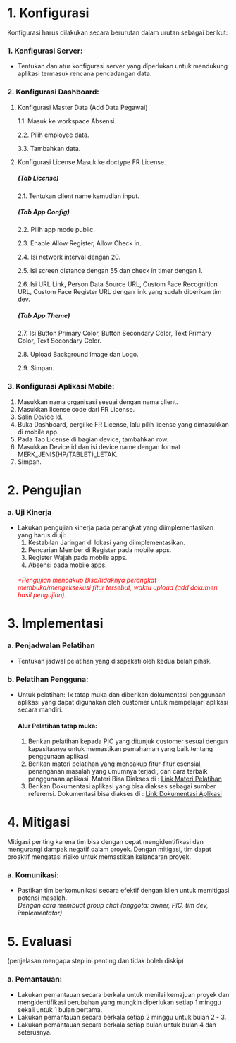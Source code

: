 ## <h1>1.  Konfigurasi </h1>
Konfigurasi harus dilakukan secara berurutan dalam urutan sebagai berikut:

### 1. Konfigurasi Server:
- Tentukan dan atur konfigurasi server yang diperlukan untuk mendukung aplikasi termasuk rencana pencadangan data.

### 2. Konfigurasi Dashboard:
1. Konfigurasi Master Data (Add Data Pegawai)
   <p>1.1. Masuk ke workspace Absensi.</p>
   <p>2.2. Pilih employee data.</p>
   <p>3.3. Tambahkan data.</p>

2. Konfigurasi License
    Masuk ke doctype FR License.
	<h5>(Tab License)</h5>
   <p>2.1. Tentukan client name kemudian input.</p>
	<h5>(Tab App Config)</h5>
   <p>2.2. Pilih app mode public.</p>
   <p>2.3. Enable Allow Register, Allow Check in.</p>
   <p>2.4. Isi network interval dengan 20.</p>
   <p>2.5. Isi screen distance dengan 55 dan check in timer dengan 1.</p>
   <p>2.6. Isi URL Link, Person Data Source URL, Custom Face Recognition URL, Custom Face Register URL dengan link yang sudah diberikan tim dev.</p>
    <h5>(Tab App Theme)</h5>
   <p>2.7. Isi Button Primary Color, Button Secondary Color, Text Primary Color, Text Secondary Color.</p>
   <p>2.8. Upload Background Image dan Logo.</p>
   <p>2.9. Simpan.</p>

### 3. Konfigurasi Aplikasi Mobile:
   1. Masukkan nama organisasi sesuai dengan nama client.
   2. Masukkan license code dari FR License.
   3. Salin Device Id.
   4. Buka Dashboard, pergi ke FR License, lalu pilih license yang dimasukkan di mobile app.
   5. Pada Tab License di bagian device, tambahkan row.
   6. Masukkan Device id dan isi device name dengan format MERK_JENIS(HP/TABLET)_LETAK.
   7. Simpan.

## <h1>2. Pengujian</h1>
### a. Uji Kinerja
- Lakukan pengujian kinerja pada perangkat yang diimplementasikan yang harus diuji:
  1. Kestabilan Jaringan di lokasi yang diimplementasikan.
  2. Pencarian Member di Register pada mobile apps.
  3. Register Wajah pada mobile apps.
  4. Absensi pada mobile apps.
  </br>
  <i style="color: red;">*Pengujian mencakup Bisa/tidaknya perangkat membuka/mengeksekusi fitur tersebut, waktu upload (add dokumen hasil pengujian).</i>

## <h1>3. Implementasi</h1>
### a. Penjadwalan Pelatihan
- Tentukan jadwal pelatihan yang disepakati oleh kedua belah pihak.

### b. Pelatihan Pengguna:
- Untuk pelatihan: 1x tatap muka dan diberikan dokumentasi penggunaan aplikasi yang dapat digunakan oleh customer untuk mempelajari aplikasi secara mandiri.
  #### Alur Pelatihan tatap muka:
  1. Berikan pelatihan kepada PIC yang ditunjuk customer sesuai dengan kapasitasnya untuk memastikan pemahaman yang baik tentang penggunaan aplikasi.
  2. Berikan materi pelatihan yang mencakup fitur-fitur esensial, penanganan masalah yang umumnya terjadi, dan cara terbaik penggunaan aplikasi.
  Materi Bisa Diakses di : [Link Materi Pelatihan](https://docs-facerecognition.vercel.app/)
  3. Berikan Dokumentasi aplikasi yang bisa diakses sebagai sumber referensi.
  Dokumentasi bisa diakses di : [Link Dokumentasi Aplikasi](https://docs-facerecognition.vercel.app/)

#

## <h1>4. Mitigasi</h1>
Mitigasi penting karena tim bisa dengan cepat mengidentifikasi dan mengurangi dampak negatif dalam proyek. Dengan mitigasi, tim dapat proaktif mengatasi risiko untuk memastikan kelancaran proyek.

### a. Komunikasi:
- Pastikan tim berkomunikasi secara efektif dengan klien untuk memitigasi potensi masalah.</br>
  <i>Dengan cara membuat group chat (anggota: owner, PIC, tim dev, implementator)</i>

## <h1>5. Evaluasi</h1>
(penjelasan mengapa step ini penting dan tidak boleh diskip)
### a. Pemantauan:
- Lakukan pemantauan secara berkala untuk menilai kemajuan proyek dan mengidentifikasi perubahan yang mungkin diperlukan setiap 1 minggu sekali untuk 1 bulan pertama.
- Lakukan pemantauan secara berkala setiap 2 minggu untuk bulan 2 - 3.
- Lakukan pemantauan secara berkala setiap bulan untuk bulan 4 dan seterusnya.
